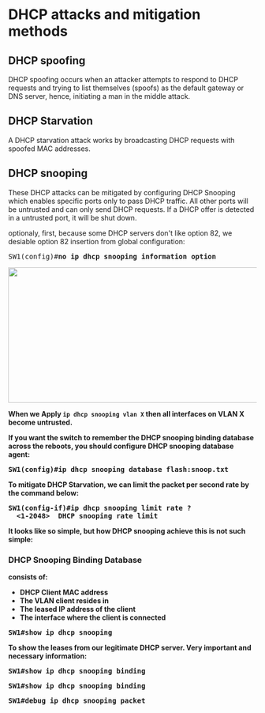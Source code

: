 # DHCP attacks and mitigation methods
## DHCP spoofing
DHCP spoofing occurs when an attacker attempts to respond to DHCP requests and trying to list themselves (spoofs) as the default gateway or DNS server, hence, initiating a man in the middle attack.

## DHCP Starvation
A DHCP starvation attack works by broadcasting DHCP requests with spoofed MAC addresses.

## DHCP snooping
These DHCP attacks can be mitigated by configuring DHCP Snooping which enables specific ports only to pass DHCP traffic. All other ports will be untrusted and can only send DHCP requests. If a DHCP offer is detected in a untrusted port, it will be shut down.

optionaly, first, because some DHCP servers don't like option 82, we desiable option 82 insertion from global configuration:
<pre>
SW1(config)#<b>no ip dhcp snooping information option<b></pre>


<img src="https://user-images.githubusercontent.com/31813625/32983666-288fa36a-cc66-11e7-8079-b7983f185dd0.png" width="733" height="274" />

When we Apply `ip dhcp snooping vlan X` then all interfaces on VLAN X become untrusted.

If you want the switch to remember the DHCP snooping binding database across the reboots, you should configure DHCP snooping database agent:
<pre>
SW1(config)#<b>ip dhcp snooping database flash:snoop.txt<b></pre>

To mitigate DHCP Starvation, we can limit the packet per second rate by the command below:
<pre>
SW1(config-if)#<b>ip dhcp snooping limit rate ?</b>
  <1-2048>  DHCP snooping rate limit
</pre>

It looks like so simple, but how DHCP snooping achieve this is not such simple:
### DHCP Snooping Binding Database
consists of:
* DHCP Client MAC address
* The VLAN client resides in
* The leased IP address of the client
* The interface where the client is connected

<pre>
SW1#<b>show ip dhcp snooping</b></pre>

To show the leases from our legitimate DHCP server. Very important and necessary information:
<pre>
SW1#<b>show ip dhcp snooping binding</b></pre>

<pre>
SW1#<b>show ip dhcp snooping binding</b></pre>

<pre>
SW1#<b>debug ip dhcp snooping packet</b></pre>
